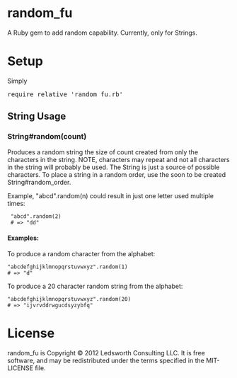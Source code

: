 random_fu 
=========

A Ruby gem to add random capability.  Currently, only for Strings.

Setup
=====

Simply <pre>require_relative 'random_fu.rb'</pre> 

## String Usage

### String#random(count)

Produces a random string the size of count created from only the characters in the string.  NOTE, characters may repeat and
not all characters in the string will probably be used.  The String is just a source of possible characters.  To place a 
string in a random order, use the soon to be created String#random_order.

Example, "abcd".random(n) could result in just one letter used multiple times:

     "abcd".random(2)
     # => "dd"

#### Examples:

To produce a random character from the alphabet:

    "abcdefghijklmnopqrstuvwxyz".random(1)
    # => "d"

To produce a 20 character random string from the alphabet:

    "abcdefghijklmnopqrstuvwxyz".random(20)
    # => "ijvrvddrwgucdsyzybfq"

License
=======

random_fu is Copyright © 2012 Ledsworth Consulting LLC.  It is free software, and may be 
redistributed under the terms specified in the MIT-LICENSE file. 
